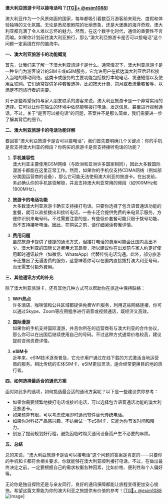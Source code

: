 **澳大利亞旅游卡可以接电话吗？[[TG💪+ @esim1088](https://t.me/s/esim1088)]**

澳大利亚作为一个风景如画的国家，每年都吸引着数百万游客前来观光、度假和体验独特的文化氛围。无论是悉尼歌剧院的壮丽景象，还是大堡礁的海洋奇观，澳大利亚都充满了令人难以忘怀的魅力。然而，在这个数字化时代，通信的重要性不言而喻。如果你计划前往澳大利亚旅行，那么“澳大利亞旅游卡是否可以接电话”这个问题一定萦绕在你的脑海中。

**一、澳大利亚旅游卡的功能概览**

首先，让我们来了解一下澳大利亚旅游卡是什么。通常情况下，澳大利亚旅游卡是一种专门为游客设计的SIM卡或eSIM服务，它允许用户在抵达澳大利亚后轻松接入当地的移动网络。这类卡或服务的主要功能包括拨打本地电话、发送短信以及使用互联网。它们通常提供多种套餐选择，比如按天计费、包月或者流量套餐等，以满足不同旅行者的需要。

对于那些希望保持与家人朋友联系的游客来说，澳大利亚旅游卡是一个非常实用的选择。它可以让你在陌生的环境中依然能够拨打电话，发送信息，甚至进行视频通话。不过，关于“是否可以接电话”的问题，答案并不是那么简单，我们需要进一步了解其背后的细节。

**二、澳大利亚旅游卡的电话功能详解**

要回答“澳大利亞旅游卡是否可以接电话”，我们首先要明确几个关键点：你的手机是否支持澳大利亚的频段？你购买的旅游卡是否支持接听电话的功能？

1. **手机兼容性**  
澳大利亚主要使用GSM网络（与欧洲和亚洲许多国家相同），因此大多数国际漫游卡都能在这里正常工作。然而，如果你的手机仅支持CDMA网络（例如部分美国运营商的设备），那么它可能无法使用澳大利亚的旅游卡。在出发前，务必确认你的手机是否解锁，并且支持澳大利亚常用的频段（如900MHz和1800MHz）。

2. **旅游卡的电话功能**  
大多数澳大利亚旅游卡确实支持接打电话。只要你选择了包含语音通话功能的套餐，就可以直接拨出和接听电话。一些卡还会提供免费的来电显示服务，方便你识别来电号码。不过需要注意的是，有些低价套餐可能只限于拨号功能，而不支持接听电话。因此，在购买之前，请仔细阅读套餐详情。

3. **费用问题**  
虽然旅游卡提供了便捷的通讯方式，但接打电话的费用可能会比国内高出不少。澳大利亚的国际长途费用尤其昂贵，所以建议你在出发前与家人约定好使用即时通讯软件（如微信、WhatsApp）代替传统电话沟通。此外，部分旅游卡还推出了无漫游费的服务，这意味着你可以在国内直接拨打澳大利亚号码，而无需支付额外费用。

**三、其他通讯方式的补充**

除了澳大利亚旅游卡，还有其他几种方式可以帮助你在旅途中保持联络：

1. **WiFi热点**  
许多酒店、咖啡馆和公共区域都提供免费WiFi服务，利用这些网络连接，你可以通过Skype、Zoom等应用程序进行语音或视频通话，既经济又高效。

2. **国际漫游**  
如果你的手机支持国际漫游，并且你所在的运营商有与澳大利亚的合作协议，那么你可以在出国后继续使用自己的号码。不过这种方式通常价格较高，建议提前咨询资费详情。

3. **eSIM卡**  
近年来，eSIM技术逐渐普及，它允许用户通过在线下载的方式激活当地运营商的服务。相比传统的实体SIM卡，eSIM更加灵活，适合经常更换目的地的旅行者。

**四、如何选择最适合的通讯方案**

面对如此多的选项，如何挑选最合适的通讯方案呢？以下是一些建议供你参考：

- 如果你需要频繁地拨打电话或接听电话，可以选择包含语音通话功能的澳大利亚旅游卡。
- 如果预算有限，可以考虑使用即时通讯软件替代传统电话。
- 如果你对科技产品感兴趣，不妨尝试一下eSIM卡，它能为你节省时间和精力。
- 别忘了提前规划好行程，避免因临时购买通讯设备而产生不必要的麻烦。

**五、总结**

总的来说，“澳大利亞旅游卡是否可以接电话”这个问题的答案是肯定的——只要你的手机和卡都符合相关要求，你就能够在澳大利亚顺利接打电话。不过，在做出最终决定之前，一定要根据自己的需求权衡各种因素，比如价格、便利性和个人偏好等。

无论你是独自探险还是与亲友同行，良好的通讯保障都能让旅程变得更加安心愉快。希望这篇文章能为你的澳大利亚之旅提供有价值的参考！[[TG💪+ @esim1088](https://t.me/s/esim1088) ![Image](https://i.postimg.cc/4NQfJmqS/Snipaste-2025-05-13-00-14-12.png)]